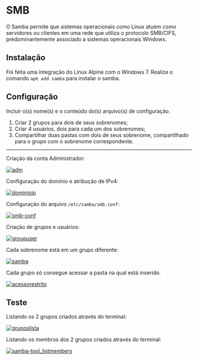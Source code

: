 # SMB

O Samba permite que sistemas operacionais como Linux atuem como servidores ou clientes em uma rede que utiliza o protocolo SMB/CIFS, predominantemente associado a sistemas operacionais Windows.

## Instalação

Foi feita uma integração do Linux Alpine com o Windows 7. Realize o comando `apk add samba` para instalar o samba.

## Configuração

Incluir o(s) nome(s) e o conteúdo do(s) arquivo(s) de configuração.

1. Criar 2 grupos para dois de seus sobrenomes;
2. Criar 4 usuários, dois para cada um dos sobrenomes;
3. Compartilhar duas pastas com dois de seus sobrenome, compartilhado para o grupo com o sobrenome correspondente.
------------------------------------------------------------------------------------------------------------------

Criação da conta Administrador:

[![adm](https://i.im.ge/2023/12/29/xxJpgr.adm.png)](https://im.ge/i/xxJpgr)

Configuração do domínio e atribução de IPv4:

[![dominioip](https://i.im.ge/2023/12/29/xxJh1G.dominioip.png)](https://im.ge/i/xxJh1G)

Configuração do arquivo `/etc/samba/smb.conf`:

[![smb-conf](https://i.im.ge/2023/12/29/xxVctf.smb-conf.png)](https://im.ge/i/xxVctf)

Criação de grupos e usuários:

[![groupuser](https://i.im.ge/2023/12/29/xxJA29.groupuser.png)](https://im.ge/i/xxJA29)

Cada sobrenome está em um grupo diferente:

[![samba](https://i.im.ge/2024/01/03/3Mioif.samba.png)](https://im.ge/i/3Mioif)

Cada grupo só consegue acessar a pasta na qual está inserido.

[![acessorestrito](https://i.im.ge/2023/12/29/xxJBvc.acessorestrito.png)](https://im.ge/i/xxJBvc)

## Teste

Listando os 2 grupos criados através do terminal:

[![gruposlista](https://i.im.ge/2023/12/29/xxJIAc.gruposlista.png)](https://im.ge/i/xxJIAc)

Listando os membros dos 2 grupos criados através do terminal:

[![samba-tool_listmembers](https://i.im.ge/2023/12/29/xxVCTC.samba-tool-listmembers.png)](https://im.ge/i/xxVCTC)